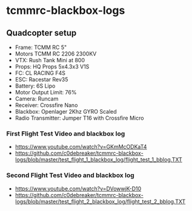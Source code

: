 # tcmmrc-blackbox-logs

## Quadcopter setup
- Frame: TCMM RC 5"
- Motors TCMM RC 2206 2300KV
- VTX: Rush Tank Mini at 800
- Props: HQ Props 5x4.3x3 V1S
- FC: CL RACING F4S
- ESC: Racestar Rev35
- Battery: 6S Lipo
- Motor Output Limit: 76%
- Camera: Runcam
- Receiver: Crossfire Nano
- Blackbox: Openlager 2Khz GYRO Scaled
- Radio Transmitter: Jumper T16 with Crossfire Micro


### First Flight Test Video and blackbox log
- https://www.youtube.com/watch?v=GKmMcODKaT4
- https://github.com/c0debreaker/tcmmrc-blackbox-logs/blob/master/test_flight_1_blackbox_log/flight_test_1_bblog.TXT

### Second Flight Test Video and blackbox log
- https://www.youtube.com/watch?v=DVowwjK-D10
- https://github.com/c0debreaker/tcmmrc-blackbox-logs/blob/master/test_flight_2_blackbox_log/flight_test_2_bblog.TXT
